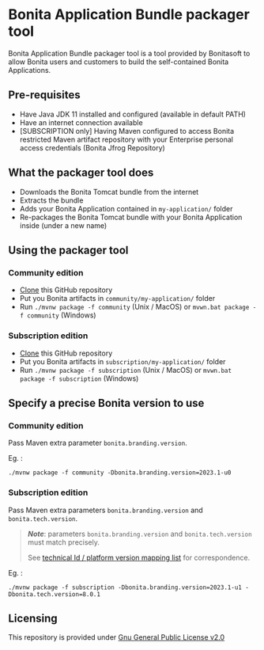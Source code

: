 # Bonita Application Bundle packager tool

Bonita Application Bundle packager tool is a tool provided by Bonitasoft to allow
Bonita users and customers to build the self-contained Bonita Applications.


## Pre-requisites

* Have Java JDK 11 installed and configured (available in default PATH)
* Have an internet connection available
* [SUBSCRIPTION only] Having Maven configured to access Bonita restricted Maven artifact repository with your Enterprise personal access credentials (Bonita Jfrog Repository)


## What the packager tool does

* Downloads the Bonita Tomcat bundle from the internet
* Extracts the bundle
* Adds your Bonita Application contained in `my-application/` folder
* Re-packages the Bonita Tomcat bundle with your Bonita Application inside (under a new name)


## Using the packager tool

### Community edition

* [Clone](https://docs.github.com/en/repositories/creating-and-managing-repositories/cloning-a-repository) this GitHub repository
* Put you Bonita artifacts in `community/my-application/` folder
* Run `./mvnw package -f community` (Unix / MacOS) or `mvwn.bat package -f community` (Windows)

### Subscription edition

* [Clone](https://docs.github.com/en/repositories/creating-and-managing-repositories/cloning-a-repository) this GitHub repository
* Put you Bonita artifacts in `subscription/my-application/` folder
* Run `./mvnw package -f subscription` (Unix / MacOS) or `mvwn.bat package -f subscription` (Windows)


## Specify a precise Bonita version to use

### Community edition

Pass Maven extra parameter `bonita.branding.version`.

Eg. :
```shell
./mvnw package -f community -Dbonita.branding.version=2023.1-u0
```

### Subscription edition

Pass Maven extra parameters `bonita.branding.version` and `bonita.tech.version`.

> ___Note___: parameters `bonita.branding.version` and `bonita.tech.version` must match precisely.
> 
> See [technical Id / platform version mapping list](https://documentation.bonitasoft.com/bonita/latest/version-update/product-versioning#_technical_id) for correspondence.

Eg. :
```shell
./mvnw package -f subscription -Dbonita.branding.version=2023.1-u1 -Dbonita.tech.version=8.0.1
```


## Licensing

This repository is provided under [Gnu General Public License v2.0](LICENSE)